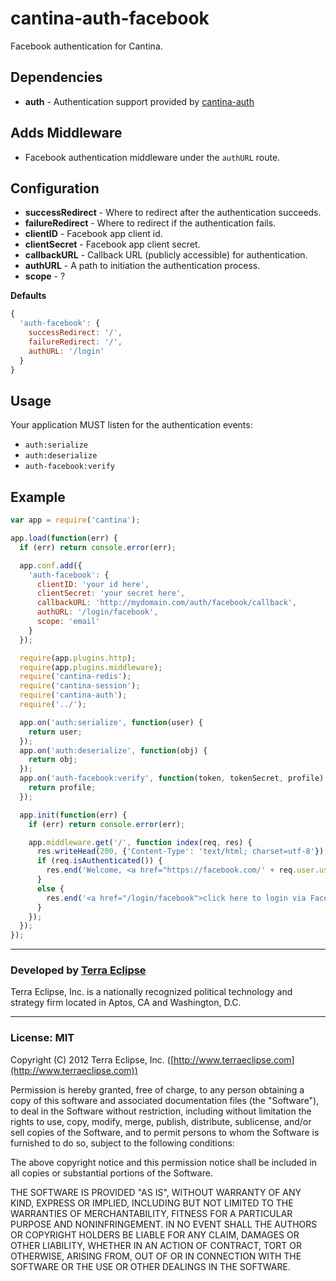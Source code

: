 cantina-auth-facebook
=====================

Facebook authentication for Cantina.

Dependencies
------------
- **auth** - Authentication support provided by [cantina-auth](https://github.com/cantina/cantina-auth)

Adds Middleware
---------------
- Facebook authentication middleware under the `authURL` route.

Configuration
-------------
- **successRedirect** - Where to redirect after the authentication succeeds.
- **failureRedirect** - Where to redirect if the authentication fails.
- **clientID** - Facebook app client id.
- **clientSecret** - Facebook app client secret.
- **callbackURL** - Callback URL (publicly accessible) for authentication.
- **authURL** - A path to initiation the authentication process.
- **scope** - ?

**Defaults**
```js
{
  'auth-facebook': {
    successRedirect: '/',
    failureRedirect: '/',
    authURL: '/login'
  }
}
```

Usage
-----
Your application MUST listen for the authentication events:
- `auth:serialize`
- `auth:deserialize`
- `auth-facebook:verify`

Example
-------
```js
var app = require('cantina');

app.load(function(err) {
  if (err) return console.error(err);

  app.conf.add({
    'auth-facebook': {
      clientID: 'your id here',
      clientSecret: 'your secret here',
      callbackURL: 'http://mydomain.com/auth/facebook/callback',
      authURL: '/login/facebook',
      scope: 'email'
    }
  });

  require(app.plugins.http);
  require(app.plugins.middleware);
  require('cantina-redis');
  require('cantina-session');
  require('cantina-auth');
  require('../');

  app.on('auth:serialize', function(user) {
    return user;
  });
  app.on('auth:deserialize', function(obj) {
    return obj;
  });
  app.on('auth-facebook:verify', function(token, tokenSecret, profile) {
    return profile;
  });

  app.init(function(err) {
    if (err) return console.error(err);

    app.middleware.get('/', function index(req, res) {
      res.writeHead(200, {'Content-Type': 'text/html; charset=utf-8'});
      if (req.isAuthenticated()) {
        res.end('Welcome, <a href="https://facebook.com/' + req.user.username + '">' + req.user.displayName + '</a>!');
      }
      else {
        res.end('<a href="/login/facebook">click here to login via Facebook</a>');
      }
    });
  });
});
```

- - -

### Developed by [Terra Eclipse](http://www.terraeclipse.com)
Terra Eclipse, Inc. is a nationally recognized political technology and
strategy firm located in Aptos, CA and Washington, D.C.

- - -

### License: MIT
Copyright (C) 2012 Terra Eclipse, Inc. ([http://www.terraeclipse.com](http://www.terraeclipse.com))

Permission is hereby granted, free of charge, to any person obtaining a copy
of this software and associated documentation files (the "Software"), to deal
in the Software without restriction, including without limitation the rights
to use, copy, modify, merge, publish, distribute, sublicense, and/or sell
copies of the Software, and to permit persons to whom the Software is furnished
to do so, subject to the following conditions:

The above copyright notice and this permission notice shall be included in
all copies or substantial portions of the Software.

THE SOFTWARE IS PROVIDED "AS IS", WITHOUT WARRANTY OF ANY KIND, EXPRESS OR
IMPLIED, INCLUDING BUT NOT LIMITED TO THE WARRANTIES OF MERCHANTABILITY,
FITNESS FOR A PARTICULAR PURPOSE AND NONINFRINGEMENT. IN NO EVENT SHALL THE
AUTHORS OR COPYRIGHT HOLDERS BE LIABLE FOR ANY CLAIM, DAMAGES OR OTHER
LIABILITY, WHETHER IN AN ACTION OF CONTRACT, TORT OR OTHERWISE, ARISING FROM,
OUT OF OR IN CONNECTION WITH THE SOFTWARE OR THE USE OR OTHER DEALINGS IN THE
SOFTWARE.
